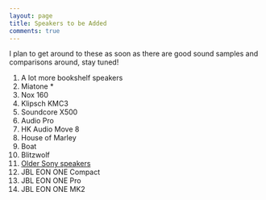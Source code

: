 ```yaml
---
layout: page
title: Speakers to be Added
comments: true
---
```


I plan to get around to these as soon as there are good sound samples and comparisons around, stay tuned!

1. A lot more bookshelf speakers
1. Miatone *
1. Nox 160
1. Klipsch KMC3 
1. Soundcore X500
1. Audio Pro
1. HK Audio Move 8
1. House of Marley
1. Boat
1. Blitzwolf
1. [Older Sony speakers](https://www.sony.com/electronics/support/speakers-wireless-speakers/srs-xb31/articles/00247922)
1. JBL EON ONE Compact
1. JBL EON ONE Pro
1. JBL EON ONE MK2 
